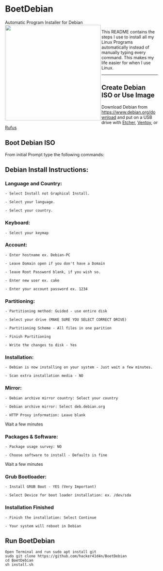 # BoetDebian
Automatic Program Installer for Debian 
<a href="url"><img src="https://upload.wikimedia.org/wikipedia/commons/d/d1/Ardebian_logo_512_0.png" align="left" height="315" width="315" ></a>


This README contains the steps I use to install all my Linux Programs automatically instead of manually typing every command. This makes my life easier for when I use Linux.

---
## Create Debian ISO or Use Image

Download Debian from <https://www.debian.org/download> and put on a USB drive with [Etcher](https://www.balena.io/etcher/), [Ventoy](https://www.ventoy.net/en/index.html), or [Rufus](https://rufus.ie/en/)



## Boot Debian ISO

From initial Prompt type the following commands:

## Debian Install Instructions:

### Language and Country:
```
- Select Install not Graphical Install.

- Select your language.

- Select your country.
```

### Keyboard:
```
- Select your keymap
```

### Account:
```
- Enter hostname ex. Debian-PC

- Leave Domain open if you don't have a Domain

- leave Root Password blank, if you wish so.

- Enter new user ex. cake

- Enter your account password ex. 1234
```

### Partitioning:
```
- Partitioning method: Guided - use entire disk

- Select your drive (MAKE SURE YOU SELECT CORRECT DRIVE)

- Partitioning Scheme - All files in one parition

- Finish Partitioning

- Write the changes to disk - Yes
```

### Installation:
```
- Debian is now installing on your system - Just wait a few minutes.

- Scan extra installation media - NO
```

### Mirror:
```
- Debian archive mirror country: Select your country

- Debian archive mirror: Select deb.debian.org

- HTTP Proxy information: Leave blank
```
Wait a few minutes

### Packages & Software:
```
- Package usage survey: NO

- Choose software to install - Defaults is fine
```
Wait a few minutes

### Grub Bootloader:
```
- Install GRUB Boot - YES (Very Important)

- Select Device for boot loader installation: ex. /dev/sda
```

### Installation Finished
```
- Finish the installation: Select Continue

- Your system will reboot in Debian
```

## Run BoetDebian
```
Open Terminal and run sudo apt install git
sudo git clone https://github.com/hacker41d4n/BoetDebian
cd BoetDebian
sh install.sh
```

